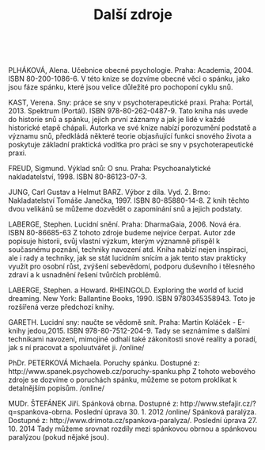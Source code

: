 ﻿---
title: Další zdroje
menu:
  main:
    weight: 30
---
<br>
<p id="zdroj1">
PLHÁKOVÁ, Alena. Učebnice obecné psychologie. Praha: Academia, 2004. ISBN 80-200-1086-6. V této knize se dozvíme obecné věci o spánku, jako jsou fáze spánku, které jsou velice důležité pro pochoponí cyklu snů. </p>

<p id="zdroj2">KAST, Verena. Sny: práce se sny v psychoterapeutické praxi. Praha: Portál, 2013. Spektrum (Portál). ISBN 978-80-262-0487-9. Tato kniha nás uvede do historie snů a spánku, jejich první záznamy a jak je lidé v každé historické etapě chápali. Autorka ve své knize nabízí porozumění podstatě a významu snů, předkládá některé teorie objasňující funkci snového života a poskytuje základní praktická vodítka pro práci se sny v psychoterapeutické praxi. </p>

<p id="zdroj3">FREUD, Sigmund. Výklad snů: O snu. Praha: Psychoanalytické nakladatelství, 1998. ISBN 80-86123-07-3. </p>

<p id="zdroj4">JUNG, Carl Gustav a Helmut BARZ. Výbor z díla. Vyd. 2. Brno: Nakladatelství Tomáše Janečka, 1997. ISBN 80-85880-14-8. Z knih těchto dvou velikánů se můžeme dozvědět o zapomínání snů a jejich podstaty. </p>

<p id="zdroj5">LABERGE, Stephen. Lucidní snění. Praha: DharmaGaia, 2006. Nová éra. ISBN 80-86685-63 Z tohoto zdroje budeme nejvíce čerpat. Autor zde popisuje historii, svůj vlastní výzkum, kterým významně přispěl k současnému poznání, techniky navození atd. Kniha nabízí nejen inspiraci, ale i rady a techniky, jak se stát lucidním snícím a jak tento stav prakticky využít pro osobní růst, zvýšení sebevědomí, podporu duševního i tělesného zdraví a k usnadnění řešení tvůrčích problémů. </p>

<p id="zdroj6">LABERGE, Stephen. a Howard. RHEINGOLD. Exploring the world of lucid dreaming. New York: Ballantine Books, 1990. ISBN 9780345358943. Toto je rozšířená verze předchozí knihy. </p>

<p id="zdroj7">GARETH. Lucidní sny: naučte se vědomě snít. Praha: Martin Koláček - E-knihy jedou,2015. ISBN 978-80-7512-204-9. Tady se seznámíme s dalšími technikami navození, mimojiné odhalí také zákonitosti snové reality a poradí, jak s ní pracovat a spoluutvářet ji. /online/ </p>

<p id="zdroj8">PhDr. PETERKOVÁ Michaela. Poruchy spánku. Dostupné z: http://www.spanek.psychoweb.cz/poruchy-spanku.php Z tohoto webového zdroje se dozvíme o poruchách spánku, můžeme se potom proklikat k detalnějším popisům. /online/ </p>

<p id="zdroj9">MUDr. ŠTEFÁNEK Jiří. Spánková obrna. Dostupné z: http://www.stefajir.cz/?q=spankova-obrna. Poslední úprava 30. 1. 2012 /online/ Spánková paralýza. Dostupné z: http://www.drimota.cz/spankova-paralyza/. Poslední úprava 27. 10. 2014 Tady můžeme srovnat rozdíly mezi spánkovou obrnou a spánkovou paralýzou (pokud nějaké jsou).
</p>